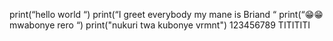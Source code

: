 print(“hello world “)
print(“I greet everybody my mane is Briand “
print(“😁😁 mwabonye rero “)
print("nukuri twa kubonye vrmnt")
123456789
TITITITI
